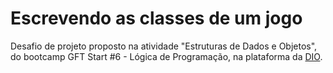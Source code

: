 
# Escrevendo as classes de um jogo

Desafio de projeto proposto na atividade "Estruturas de Dados e Objetos", do bootcamp GFT Start #6 - Lógica de Programação, na plataforma da [DIO](https://web.dio.me/home).
